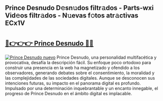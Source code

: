 ## Prince Desnudo D𝚎sn𝚞dos filtr𝚊dos - Parts-wxi Vid𝚎os filtr𝚊dos - N𝚞evas f𝚘tos atr𝚊ctivas ECx1V

# <h2><a href="http://mb5ciga.tromn.icu/?c=Prince+Desnudo">🔗👉👉👉 Prince Desnudo 🔗🔗</a></h2>

[![Prince Desnudo nuevo](https://i.imgur.com/pEAQMta.gif)](http://mb5ciga.tromn.icu/?c=Prince+Desnudo)
Prince Desnudo, una personalidad multifacética y provocativa, desafía la descripción fácil. Su enfoque poco ortodoxo para construir una presencia en la web ha magnetizado y ofendido a los observadores, generando debates sobre el consentimiento, la moralidad y las complejidades de las sociedades digitales. Aunque se desconocen sus intenciones futuras, su impacto en el panorama digital es profundo. Impulsado por una determinación inquebrantable y un encanto innegable, el progreso de Prince Desnudo en el ámbito digital es implacable.

